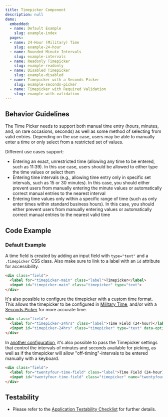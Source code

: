 ```yaml
---
title: Timepicker Component
description: null
demo:
  embedded:
  - name: Default Example
    slug: example-index
  pages:
  - name: 24-Hour (Military) Time
    slug: example-24-hour
  - name: Rounded Minute Intervals
    slug: example-intervals
  - name: Readonly Timepicker
    slug: example-readonly
  - name: Disabled Timepicker
    slug: example-disabled
  - name: Timepicker with a Seconds Picker
    slug: example-seconds-picker
  - name: Timepicker with Required Validation
    slug: example-with-validation
---
```

## Behavior Guidelines

The Time Picker needs to support both manual time entry (hours, minutes, and, on rare occasions, seconds) as well as some method of selecting from valid entries. Depending on the use case, users may be able to manually enter a time or only select from a restricted set of values.

Different use cases support:

- Entering an exact, unrestricted time (allowing any time to be entered, such as 11:39). In this use case, users should be allowed to either type the time values or select them
- Entering time intervals (e.g., allowing time entry only in specific set intervals, such as 15 or 30 minutes). In this case, you should either prevent users from manually entering the minute values or automatically correct manual entries to the nearest interval
- Entering time values only within a specific range of time (such as only enter times within standard business hours). In this case, you should either prevent users from manually entering values or automatically correct manual entries to the nearest valid time

## Code Example

### Default Example

A time field is created by adding an input field with `type="text"` and a `.timepicker` CSS class. Also make sure to link to a label with an `id` attribute for accessibility.

```html
<div class="field">
  <label for="timepicker-main" class="label">Timepicker</label>
  <input id="timepicker-main" class="timepicker" type="text">
</div>
```

It's also possible to configure the timepicker with a custom time format.  This allows the timepicker to be configured in [Military Time](https://design.infor.com/code/ids-enterprise/latest/demo/timepicker/example-24-hour?font=source-sans), and/or with a [Seconds Picker](https://design.infor.com/code/ids-enterprise/latest/demo/timepicker/example-seconds-picker?font=source-sans) for more accurate time.

```html
<div class="field">
  <label for="timepicker-24hrs" class="label">Time Field (24-hour)</label>
  <input id="timepicker-24hrs" class="timepicker" type="text" data-options='{ "timeFormat": "HH:mm" };' />
</div>
```

In [another configuration](https://design.infor.com/code/ids-enterprise/latest/demo/timepicker/example-intervals?font=source-sans), it's also possible to pass the Timepicker settings that control the intervals of minutes and seconds available for picking, as well as if the timepicker will allow "off-timing"-intervals to be entered manually with a keyboard.

```html
<div class="field">
  <label for="twentyfour-time-field" class="label">Time Field (24-hour)</label>
  <input id="twentyfour-time-field" class="timepicker" name="twentyfour-time-field" type="text" data-options='{ "minuteInterval": "10", "roundToInterval": "true"}' />
</div>
```

## Testability

- Please refer to the [Application Testability Checklist](https://design.infor.com/resources/application-testability-checklist) for further details.
